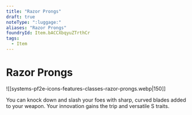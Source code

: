 ```yaml
---
title: "Razor Prongs"
draft: true
noteType: ":luggage:"
aliases: "Razor Prongs"
foundryId: Item.bACCXbqyuZTrthCr
tags:
  - Item
---
```


# Razor Prongs
![[systems-pf2e-icons-features-classes-razor-prongs.webp|150]]

You can knock down and slash your foes with sharp, curved blades added to your weapon. Your innovation gains the trip and versatile S traits.
